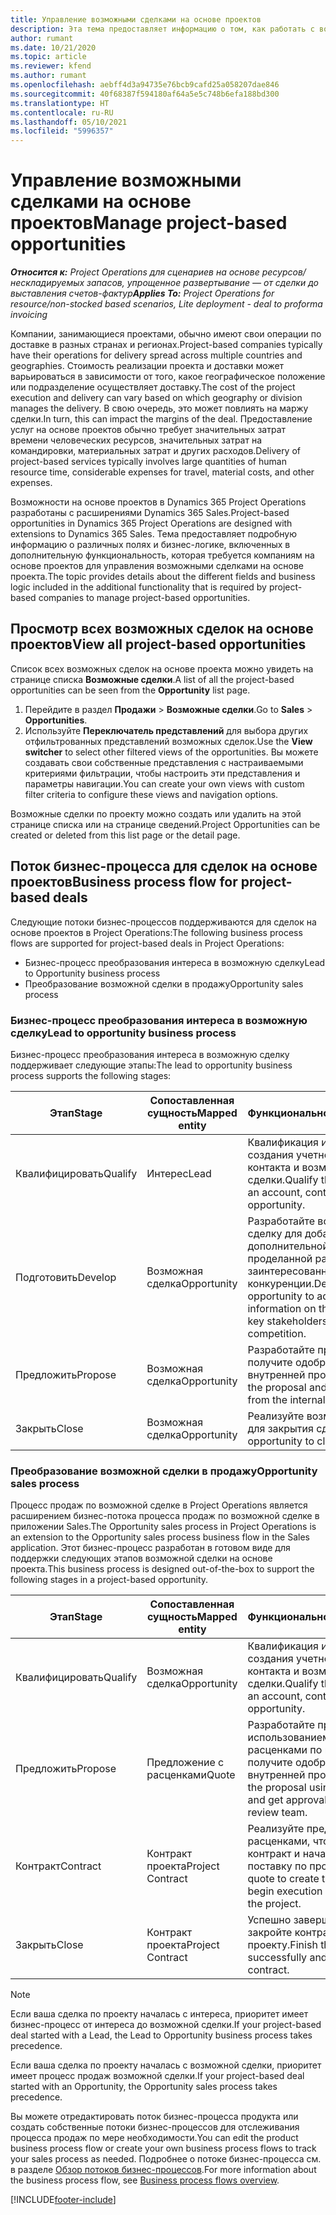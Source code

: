 ```yaml
---
title: Управление возможными сделками на основе проектов
description: Эта тема предоставляет информацию о том, как работать с возможными сделками, связанными с проектами.
author: rumant
ms.date: 10/21/2020
ms.topic: article
ms.reviewer: kfend
ms.author: rumant
ms.openlocfilehash: aebff4d3a94735e76bcb9cafd25a058207dae846
ms.sourcegitcommit: 40f68387f594180af64a5e5c748b6efa188bd300
ms.translationtype: HT
ms.contentlocale: ru-RU
ms.lasthandoff: 05/10/2021
ms.locfileid: "5996357"
---
```

# <a name="manage-project-based-opportunities"></a><span data-ttu-id="c466f-103">Управление возможными сделками на основе проектов</span><span class="sxs-lookup"><span data-stu-id="c466f-103">Manage project-based opportunities</span></span>

<span data-ttu-id="c466f-104">_**Относится к:** Project Operations для сценариев на основе ресурсов/нескладируемых запасов, упрощенное развертывание — от сделки до выставления счетов-фактур_</span><span class="sxs-lookup"><span data-stu-id="c466f-104">_**Applies To:** Project Operations for resource/non-stocked based scenarios, Lite deployment - deal to proforma invoicing_</span></span>

<span data-ttu-id="c466f-105">Компании, занимающиеся проектами, обычно имеют свои операции по доставке в разных странах и регионах.</span><span class="sxs-lookup"><span data-stu-id="c466f-105">Project-based companies typically have their operations for delivery spread across multiple countries and geographies.</span></span> <span data-ttu-id="c466f-106">Стоимость реализации проекта и доставки может варьироваться в зависимости от того, какое географическое положение или подразделение осуществляет доставку.</span><span class="sxs-lookup"><span data-stu-id="c466f-106">The cost of the project execution and delivery can vary  based on which geography or division manages the delivery.</span></span> <span data-ttu-id="c466f-107">В свою очередь, это может повлиять на маржу сделки.</span><span class="sxs-lookup"><span data-stu-id="c466f-107">In turn, this can impact the margins of the deal.</span></span> <span data-ttu-id="c466f-108">Предоставление услуг на основе проектов обычно требует значительных затрат времени человеческих ресурсов, значительных затрат на командировки, материальных затрат и других расходов.</span><span class="sxs-lookup"><span data-stu-id="c466f-108">Delivery of project-based services typically involves large quantities of human resource time, considerable expenses for travel, material costs, and other expenses.</span></span>

<span data-ttu-id="c466f-109">Возможности на основе проектов в Dynamics 365 Project Operations разработаны с расширениями Dynamics 365 Sales.</span><span class="sxs-lookup"><span data-stu-id="c466f-109">Project-based opportunities in Dynamics 365 Project Operations are designed with extensions to Dynamics 365 Sales.</span></span> <span data-ttu-id="c466f-110">Тема предоставляет подробную информацию о различных полях и бизнес-логике, включенных в дополнительную функциональность, которая требуется компаниям на основе проектов для управления возможными сделками на основе проекта.</span><span class="sxs-lookup"><span data-stu-id="c466f-110">The topic provides details about the different fields and business logic included in the additional functionality that is required by project-based companies to manage project-based opportunities.</span></span>

## <a name="view-all-project-based-opportunities"></a><span data-ttu-id="c466f-111">Просмотр всех возможных сделок на основе проектов</span><span class="sxs-lookup"><span data-stu-id="c466f-111">View all project-based opportunities</span></span>

<span data-ttu-id="c466f-112">Список всех возможных сделок на основе проекта можно увидеть на странице списка **Возможные сделки**.</span><span class="sxs-lookup"><span data-stu-id="c466f-112">A list of all the project-based opportunities can be seen from the **Opportunity** list page.</span></span> 

1. <span data-ttu-id="c466f-113">Перейдите в раздел **Продажи** > **Возможные сделки**.</span><span class="sxs-lookup"><span data-stu-id="c466f-113">Go to **Sales** > **Opportunities**.</span></span>
2. <span data-ttu-id="c466f-114">Используйте **Переключатель представлений** для выбора других отфильтрованных представлений возможных сделок.</span><span class="sxs-lookup"><span data-stu-id="c466f-114">Use the **View switcher** to select other filtered views of the opportunities.</span></span> <span data-ttu-id="c466f-115">Вы можете создавать свои собственные представления с настраиваемыми критериями фильтрации, чтобы настроить эти представления и параметры навигации.</span><span class="sxs-lookup"><span data-stu-id="c466f-115">You can create your own views with custom filter criteria to configure these views and navigation options.</span></span>

<span data-ttu-id="c466f-116">Возможные сделки по проекту можно создать или удалить на этой странице списка или на странице сведений.</span><span class="sxs-lookup"><span data-stu-id="c466f-116">Project Opportunities can be created or deleted from this list page or the detail page.</span></span>

## <a name="business-process-flow-for-project-based-deals"></a><span data-ttu-id="c466f-117">Поток бизнес-процесса для сделок на основе проектов</span><span class="sxs-lookup"><span data-stu-id="c466f-117">Business process flow for project-based deals</span></span>

<span data-ttu-id="c466f-118">Следующие потоки бизнес-процессов поддерживаются для сделок на основе проектов в Project Operations:</span><span class="sxs-lookup"><span data-stu-id="c466f-118">The following business process flows are supported for project-based deals in Project Operations:</span></span>

- <span data-ttu-id="c466f-119">Бизнес-процесс преобразования интереса в возможную сделку</span><span class="sxs-lookup"><span data-stu-id="c466f-119">Lead to Opportunity business process</span></span>
- <span data-ttu-id="c466f-120">Преобразование возможной сделки в продажу</span><span class="sxs-lookup"><span data-stu-id="c466f-120">Opportunity sales process</span></span>

### <a name="lead-to-opportunity-business-process"></a><span data-ttu-id="c466f-121">Бизнес-процесс преобразования интереса в возможную сделку</span><span class="sxs-lookup"><span data-stu-id="c466f-121">Lead to opportunity business process</span></span> 
<span data-ttu-id="c466f-122">Бизнес-процесс преобразования интереса в возможную сделку поддерживает следующие этапы:</span><span class="sxs-lookup"><span data-stu-id="c466f-122">The lead to opportunity business process supports the following stages:</span></span>

| <span data-ttu-id="c466f-123">Этап</span><span class="sxs-lookup"><span data-stu-id="c466f-123">Stage</span></span> | <span data-ttu-id="c466f-124">Сопоставленная сущность</span><span class="sxs-lookup"><span data-stu-id="c466f-124">Mapped entity</span></span> | <span data-ttu-id="c466f-125">Функциональность</span><span class="sxs-lookup"><span data-stu-id="c466f-125">Functionality</span></span> |
| --- | --- | --- |
| <span data-ttu-id="c466f-126">Квалифицировать</span><span class="sxs-lookup"><span data-stu-id="c466f-126">Qualify</span></span> | <span data-ttu-id="c466f-127">Интерес</span><span class="sxs-lookup"><span data-stu-id="c466f-127">Lead</span></span> | <span data-ttu-id="c466f-128">Квалификация интереса для создания учетной записи, контакта и возможной сделки.</span><span class="sxs-lookup"><span data-stu-id="c466f-128">Qualify the lead to create an account, contact, and an opportunity.</span></span> |
| <span data-ttu-id="c466f-129">Подготовить</span><span class="sxs-lookup"><span data-stu-id="c466f-129">Develop</span></span> | <span data-ttu-id="c466f-130">Возможная сделка</span><span class="sxs-lookup"><span data-stu-id="c466f-130">Opportunity</span></span> | <span data-ttu-id="c466f-131">Разработайте возможную сделку для добавления дополнительной информации о проделанной работе, основных заинтересованных сторонах и конкуренции.</span><span class="sxs-lookup"><span data-stu-id="c466f-131">Develop the opportunity to add more information on the work involved, key stakeholders, and competition.</span></span> |
| <span data-ttu-id="c466f-132">Предложить</span><span class="sxs-lookup"><span data-stu-id="c466f-132">Propose</span></span> | <span data-ttu-id="c466f-133">Возможная сделка</span><span class="sxs-lookup"><span data-stu-id="c466f-133">Opportunity</span></span> | <span data-ttu-id="c466f-134">Разработайте предложение и получите одобрение от группы внутренней проверки.</span><span class="sxs-lookup"><span data-stu-id="c466f-134">Develop the proposal and get approval from the internal review team.</span></span> |
| <span data-ttu-id="c466f-135">Закрыть</span><span class="sxs-lookup"><span data-stu-id="c466f-135">Close</span></span> | <span data-ttu-id="c466f-136">Возможная сделка</span><span class="sxs-lookup"><span data-stu-id="c466f-136">Opportunity</span></span> | <span data-ttu-id="c466f-137">Реализуйте возможную сделку для закрытия сделки.</span><span class="sxs-lookup"><span data-stu-id="c466f-137">Win the opportunity to close the deal.</span></span> |

### <a name="opportunity-sales-process"></a><span data-ttu-id="c466f-138">Преобразование возможной сделки в продажу</span><span class="sxs-lookup"><span data-stu-id="c466f-138">Opportunity sales process</span></span>
<span data-ttu-id="c466f-139">Процесс продаж по возможной сделке в Project Operations является расширением бизнес-потока процесса продаж по возможной сделке в приложении Sales.</span><span class="sxs-lookup"><span data-stu-id="c466f-139">The Opportunity sales process in Project Operations is an extension to the Opportunity sales process business flow in the Sales application.</span></span> <span data-ttu-id="c466f-140">Этот бизнес-процесс разработан в готовом виде для поддержки следующих этапов возможной сделки на основе проекта.</span><span class="sxs-lookup"><span data-stu-id="c466f-140">This business process is designed out-of-the-box to support the following stages in a project-based opportunity.</span></span>

| <span data-ttu-id="c466f-141">Этап</span><span class="sxs-lookup"><span data-stu-id="c466f-141">Stage</span></span> | <span data-ttu-id="c466f-142">Сопоставленная сущность</span><span class="sxs-lookup"><span data-stu-id="c466f-142">Mapped entity</span></span> | <span data-ttu-id="c466f-143">Функциональность</span><span class="sxs-lookup"><span data-stu-id="c466f-143">Functionality</span></span> |
| --- | --- | --- |
| <span data-ttu-id="c466f-144">Квалифицировать</span><span class="sxs-lookup"><span data-stu-id="c466f-144">Qualify</span></span> | <span data-ttu-id="c466f-145">Возможная сделка</span><span class="sxs-lookup"><span data-stu-id="c466f-145">Opportunity</span></span> | <span data-ttu-id="c466f-146">Квалификация интереса для создания учетной записи, контакта и возможной сделки.</span><span class="sxs-lookup"><span data-stu-id="c466f-146">Qualify the lead to create an account, contact, and an opportunity.</span></span> |
| <span data-ttu-id="c466f-147">Предложить</span><span class="sxs-lookup"><span data-stu-id="c466f-147">Propose</span></span> | <span data-ttu-id="c466f-148">Предложение с расценками</span><span class="sxs-lookup"><span data-stu-id="c466f-148">Quote</span></span> | <span data-ttu-id="c466f-149">Разработайте предложение с использованием предложений с расценками по проекту и получите одобрение от группы внутренней проверки.</span><span class="sxs-lookup"><span data-stu-id="c466f-149">Develop the proposal using project quotes and get approval from the internal review team.</span></span> |
| <span data-ttu-id="c466f-150">Контракт</span><span class="sxs-lookup"><span data-stu-id="c466f-150">Contract</span></span> | <span data-ttu-id="c466f-151">Контракт проекта</span><span class="sxs-lookup"><span data-stu-id="c466f-151">Project Contract</span></span> | <span data-ttu-id="c466f-152">Реализуйте предложение с расценками, чтобы создать контракт и начать выполнение и поставку по проекту.</span><span class="sxs-lookup"><span data-stu-id="c466f-152">Win the quote to create the contract and begin execution and delivery on the project.</span></span> |
| <span data-ttu-id="c466f-153">Закрыть</span><span class="sxs-lookup"><span data-stu-id="c466f-153">Close</span></span> | <span data-ttu-id="c466f-154">Контракт проекта</span><span class="sxs-lookup"><span data-stu-id="c466f-154">Project Contract</span></span> | <span data-ttu-id="c466f-155">Успешно завершите работу и закройте контракт по проекту.</span><span class="sxs-lookup"><span data-stu-id="c466f-155">Finish the work successfully and close the project contract.</span></span> |

> [!NOTE]
> <span data-ttu-id="c466f-156">Если ваша сделка по проекту началась с интереса, приоритет имеет бизнес-процесс от интереса до возможной сделки.</span><span class="sxs-lookup"><span data-stu-id="c466f-156">If your project-based deal started with a Lead, the Lead to Opportunity business process takes precedence.</span></span>
>
> <span data-ttu-id="c466f-157">Если ваша сделка по проекту началась с возможной сделки, приоритет имеет процесс продаж возможной сделки.</span><span class="sxs-lookup"><span data-stu-id="c466f-157">If your project-based deal started with an Opportunity, the Opportunity sales process takes precedence.</span></span>

<span data-ttu-id="c466f-158">Вы можете отредактировать поток бизнес-процесса продукта или создать собственные потоки бизнес-процессов для отслеживания процесса продаж по мере необходимости.</span><span class="sxs-lookup"><span data-stu-id="c466f-158">You can edit the product business process flow or create your own business process flows to track your sales process as needed.</span></span> <span data-ttu-id="c466f-159">Подробнее о потоке бизнес-процесса см. в разделе [Обзор потоков бизнес-процессов](/dynamics365/customerengagement/on-premises/customize/business-process-flows-overview).</span><span class="sxs-lookup"><span data-stu-id="c466f-159">For more information about the business process flow, see [Business process flows overview](/dynamics365/customerengagement/on-premises/customize/business-process-flows-overview).</span></span>


[!INCLUDE[footer-include](../includes/footer-banner.md)]